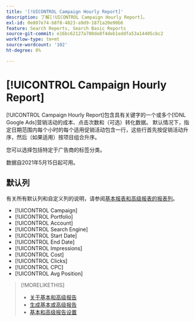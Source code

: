 ```yaml
---
title: '[!UICONTROL Campaign Hourly Report]'
description: 了解[!UICONTROL Campaign Hourly Report]。
exl-id: 0e807e74-b8f8-4823-a9d9-1871a20e90b6
feature: Search Reports, Search Basic Reports
source-git-commit: e16bc62127a708de8f4deb1eddfa53a14405cbc2
workflow-type: tm+mt
source-wordcount: '102'
ht-degree: 0%

---
```


# [!UICONTROL Campaign Hourly Report]

[!UICONTROL Campaign Hourly Report]包含具有关键字的一个或多个[!DNL Google Ads]营销活动的成本、点击次数和（可选）转化数据。 默认情况下，指定日期范围内每个小时的每个适用促销活动包含一行，这些行首先按促销活动升序，然后（如果适用）按项目组合升序。

您可以选择包括特定于广告商的标签分类。

数据自2021年5月15日起可用。<!-- [Later: You can view data for the previous NN days.] -->

## 默认列

有关所有默认列和自定义列的说明，请参阅[基本报表和高级报表的报表列](basic-advanced-report-columns.md)。

* [!UICONTROL Campaign]
* [!UICONTROL Portfolio]
* [!UICONTROL Account]
* [!UICONTROL Search Engine]
* [!UICONTROL Start Date]
* [!UICONTROL End Date]
* [!UICONTROL Impressions]
* [!UICONTROL Cost]
* [!UICONTROL Clicks]
* [!UICONTROL CPC]
* [!UICONTROL Avg Position]

>[!MORELIKETHIS]
>
>* [关于基本和高级报告](basic-advanced-report-about.md)
>* [生成基本或高级报告](basic-advanced-report-generate.md)
>* [基本和高级报告设置](basic-advanced-report-settings.md)
